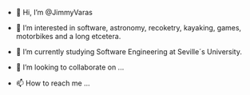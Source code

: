 - 👋 Hi, I’m @JimmyVaras
- 👀 I’m interested in software, astronomy, recoketry, kayaking, games, motorbikes and a long etcetera. 
 
- 🌱 I’m currently studying Software Engineering at Seville´s University.
- 💞️ I’m looking to collaborate on ...
- 📫 How to reach me ...

<!---
JimmyVaras/JimmyVaras is a ✨ special ✨ repository because its `README.md` (this file) appears on your GitHub profile.
You can click the Preview link to take a look at your changes.
--->
